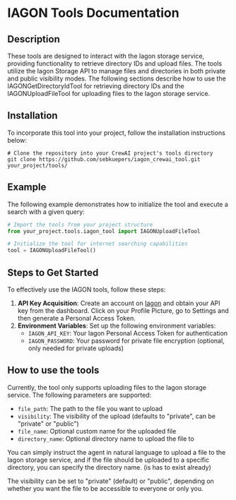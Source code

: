 # IAGON Tools Documentation

## Description
These tools are designed to interact with the Iagon storage service, providing functionality to retrieve directory IDs and upload files. The tools utilize the Iagon Storage API to manage files and directories in both private and public visibility modes. The following sections describe how to use the IAGONGetDirectoryIdTool for retrieving directory IDs and the IAGONUploadFileTool for uploading files to the Iagon storage service.

## Installation
To incorporate this tool into your project, follow the installation instructions below:
```shell
# Clone the repository into your CrewAI project's tools directory
git clone https://github.com/sebkuepers/iagon_crewai_tool.git your_project/tools/
```

## Example
The following example demonstrates how to initialize the tool and execute a search with a given query:

```python
# Import the tools from your project structure
from your_project.tools.iagon_tool import IAGONUploadFileTool

# Initialize the tool for internet searching capabilities
tool = IAGONUploadFileTool()
```

## Steps to Get Started
To effectively use the IAGON tools, follow these steps:

1. **API Key Acquisition**: Create an account on [Iagon](https://iagon.com/) and obtain your API key from the dashboard. Click on your Profile Picture, go to Settings and then generate a Personal Access Token.
2. **Environment Variables**: Set up the following environment variables:
   - `IAGON_API_KEY`: Your Iagon Personal Access Token for authentication
   - `IAGON_PASSWORD`: Your password for private file encryption (optional, only needed for private uploads)


## How to use the tools
Currently, the tool only supports uploading files to the Iagon storage service.
The following parameters are supported:
- `file_path`: The path to the file you want to upload
- `visibility`: The visibility of the upload (defaults to "private", can be "private" or "public")
- `file_name`: Optional custom name for the uploaded file
- `directory_name`: Optional directory name to upload the file to

You can simply instruct the agent in natural language to upload a file to the Iagon storage service,
and if the file should be uploaded to a specific directory, you can specify the directory name. (is has to exist already)

The visibility can be set to "private" (default) or "public", depending on whether you want the file to be accessible to everyone or only you.
